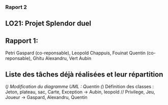 ### **Raport 2**

## LO21: Projet Splendor duel

## **Rapport 1:**
Petri Gaspard (co-reponsable), Leopold Chappuis, Fouinat Quentin (co-reponsable), Ghitu Alexandru, Vert Aubin

## Liste des tâches déjà réalisées et leur répartition
(*) Modification du diagramme UML : Quentin
(*) Définition des classes : Jeton, plateau, sac, Carte, Exception -> Aubin, leopold // Privilege, Jeu, Joueur -> Gaspard, Alexandru, Quentin

